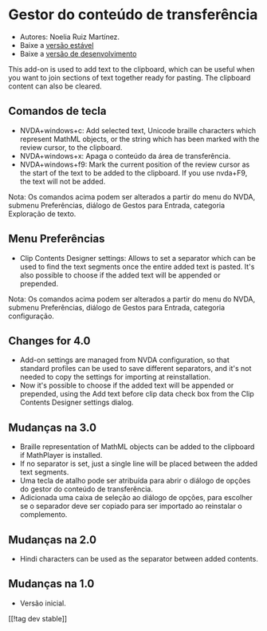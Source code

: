 # Gestor do conteúdo de transferência #
*   Autores: Noelia Ruiz Martínez.
*   Baixe a [versão estável][1]
*   Baixe a [versão de desenvolvimento][2]

This add-on is used to add text to the clipboard, which can be useful when
you want to join sections of text together ready for pasting.  The clipboard
content can also be cleared.

## Comandos de tecla ##
*   NVDA+windows+c: Add selected text, Unicode braille characters which
    represent MathML objects, or the string which has been marked with the
    review cursor, to the clipboard.
*   NVDA+windows+x: Apaga o conteúdo da área de transferência.
*   NVDA+windows+f9: Mark the current position of the review cursor as the
    start of the text to be added to the clipboard.  If you use nvda+F9, the
    text will not be added.

Nota: Os comandos acima podem ser alterados a partir do menu do NVDA,
submenu Preferências, diálogo de Gestos para Entrada, categoria Exploração
de texto.

## Menu Preferências ##
*   Clip Contents Designer settings: Allows to set a separator which can be used to find the text segments once the entire added text is pasted.
It's also possible to choose if the added text will be appended or prepended.

Nota: Os comandos acima podem ser alterados a partir do menu do NVDA,
submenu Preferências, diálogo de Gestos para Entrada, categoria
configuração.

## Changes for 4.0 ##
*   Add-on settings are managed from NVDA configuration, so that standard
    profiles can be used to save different separators, and it's not needed
    to copy the settings for importing at reinstallation.
*   Now it's possible to choose if the added text will be appended or
    prepended, using the Add text before clip data check box from the Clip
    Contents Designer settings dialog.

## Mudanças na 3.0 ##
*   Braille representation of MathML objects can be added to the clipboard
    if MathPlayer is installed.
*   If no separator is set, just a single line will be placed between the
    added text segments.
*   Uma tecla de atalho pode ser atribuída para abrir o diálogo de opções do
    gestor do conteúdo de transferência.
*   Adicionada uma caixa de seleção ao diálogo de opções, para escolher se o
    separador deve ser copiado para ser importado ao reinstalar o
    complemento.

## Mudanças na 2.0 ##
*   Hindi characters can be used as the separator between added contents.

## Mudanças na 1.0 ##
*   Versão inicial.

[[!tag dev stable]]

[1]: http://addons.nvda-project.org/files/get.php?file=ccd

[2]: http://addons.nvda-project.org/files/get.php?file=ccd-dev

